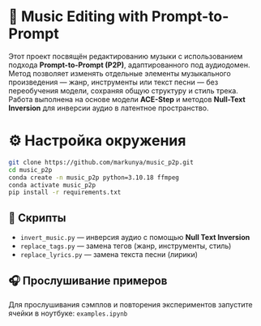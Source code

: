# 🎵 Music Editing with Prompt-to-Prompt

Этот проект посвящён редактированию музыки с использованием подхода **Prompt-to-Prompt (P2P)**, адаптированного под аудиодомен.
Метод позволяет изменять отдельные элементы музыкального произведения — жанр, инструменты или текст песни — без переобучения модели, сохраняя общую структуру и стиль трека.
Работа выполнена на основе модели **ACE-Step** и методов **Null-Text Inversion** для инверсии аудио в латентное пространство.

# ⚙️ Настройка окружения

```bash
git clone https://github.com/markunya/music_p2p.git
cd music_p2p
conda create -n music_p2p python=3.10.18 ffmpeg
conda activate music_p2p
pip install -r requirements.txt
```

## 🔧 Скрипты

* `invert_music.py` — инверсия аудио с помощью **Null Text Inversion**
* `replace_tags.py` — замена тегов (жанр, инструменты, стиль)
* `replace_lyrics.py` — замена текста песни (лирики)

## 🎧 Прослушивание примеров

Для прослушивания сэмплов и повторения экспериментов запустите ячейки в ноутбуке:
`examples.ipynb`
